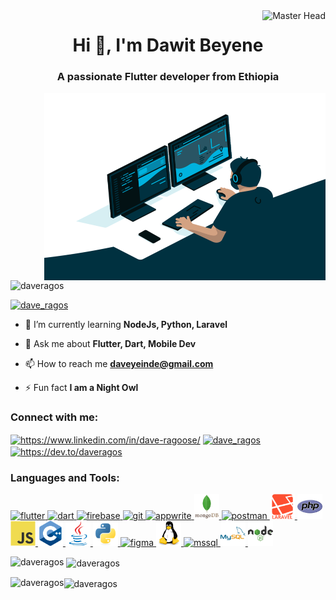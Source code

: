 <img align="right" alt="Master Head" src="https://assets-global.website-files.com/5ef9f09160a5c429970bc031/642815e98fbcbed931bfb3e6_Flutter%20Animations_Cover-p-1600.png" />

<h1 align="center">Hi 👋, I'm Dawit Beyene</h1>
<h3 align="center">A passionate Flutter developer from Ethiopia</h3>


<img align="right" alt="GIF" src="https://github.com/daveragos/daveragos/blob/main/code.gif?raw=true" width="450" height="300" />


<p align="left"> <img src="https://komarev.com/ghpvc/?username=daveragos&label=Profile%20views&color=0e75b6&style=flat" alt="daveragos" /> </p>

<p align="left"> <a href="https://twitter.com/dave_ragos" target="blank"><img src="https://img.shields.io/twitter/follow/dave_ragos?logo=twitter&style=for-the-badge" alt="dave_ragos" /></a> </p>

- 🌱 I’m currently learning **NodeJs, Python, Laravel**

- 💬 Ask me about **Flutter, Dart, Mobile Dev**

- 📫 How to reach me **daveyeinde@gmail.com**

- ⚡ Fun fact **I am a Night Owl**

<h3 align="left">Connect with me:</h3>
<p align="left">
<a href="https://linkedin.com/in/https://www.linkedin.com/in/dave-ragoose/" target="blank"><img align="center" src="https://raw.githubusercontent.com/rahuldkjain/github-profile-readme-generator/master/src/images/icons/Social/linked-in-alt.svg" alt="https://www.linkedin.com/in/dave-ragoose/" height="30" width="40" /></a>
<a href="https://twitter.com/dave_ragos" target="blank"><img align="center" src="https://raw.githubusercontent.com/rahuldkjain/github-profile-readme-generator/master/src/images/icons/Social/twitter.svg" alt="dave_ragos" height="30" width="40" /></a>
<a href="https://dev.to/https://dev.to/daveragos" target="blank"><img align="center" src="https://raw.githubusercontent.com/rahuldkjain/github-profile-readme-generator/master/src/images/icons/Social/devto.svg" alt="https://dev.to/daveragos" height="30" width="40" /></a>
</p>

<h3 align="left">Languages and Tools:</h3><p align="left">
    <a href="https://flutter.dev" target="_blank" rel="noreferrer">
        <img src="https://www.vectorlogo.zone/logos/flutterio/flutterio-icon.svg" alt="flutter" width="40" height="40"/>
    </a>
    <a href="https://dart.dev" target="_blank" rel="noreferrer">
        <img src="https://www.vectorlogo.zone/logos/dartlang/dartlang-icon.svg" alt="dart" width="40" height="40"/>
    </a>
    <a href="https://firebase.google.com/" target="_blank" rel="noreferrer">
        <img src="https://www.vectorlogo.zone/logos/firebase/firebase-icon.svg" alt="firebase" width="40" height="40"/>
    </a>
    <a href="https://git-scm.com/" target="_blank" rel="noreferrer">
        <img src="https://www.vectorlogo.zone/logos/git-scm/git-scm-icon.svg" alt="git" width="40" height="40"/>
    </a>
    <a href="https://appwrite.io" target="_blank" rel="noreferrer">
        <img src="https://www.vectorlogo.zone/logos/appwriteio/appwriteio-icon.svg" alt="appwrite" width="40" height="40"/>
    </a>
    <a href="https://www.mongodb.com/" target="_blank" rel="noreferrer">
        <img src="https://raw.githubusercontent.com/devicons/devicon/master/icons/mongodb/mongodb-original-wordmark.svg" alt="mongodb" width="40" height="40"/>
    </a>
    <a href="https://postman.com" target="_blank" rel="noreferrer">
        <img src="https://www.vectorlogo.zone/logos/getpostman/getpostman-icon.svg" alt="postman" width="40" height="40"/>
    </a>
    <a href="https://laravel.com/" target="_blank" rel="noreferrer">
        <img src="https://raw.githubusercontent.com/devicons/devicon/master/icons/laravel/laravel-plain-wordmark.svg" alt="laravel" width="40" height="40"/>
    </a>
    <a href="https://www.php.net/" target="_blank" rel="noreferrer">
        <img src="https://raw.githubusercontent.com/devicons/devicon/master/icons/php/php-original.svg" alt="php" width="40" height="40"/>
    </a>
    <a href="https://developer.mozilla.org/en-US/docs/Web/JavaScript" target="_blank" rel="noreferrer">
        <img src="https://raw.githubusercontent.com/devicons/devicon/master/icons/javascript/javascript-original.svg" alt="javascript" width="40" height="40"/>
    </a>
    <a href="https://www.w3schools.com/cpp/" target="_blank" rel="noreferrer">
        <img src="https://raw.githubusercontent.com/devicons/devicon/master/icons/cplusplus/cplusplus-original.svg" alt="cplusplus" width="40" height="40"/>
    </a>
    <a href="https://www.java.com" target="_blank" rel="noreferrer">
        <img src="https://raw.githubusercontent.com/devicons/devicon/master/icons/java/java-original.svg" alt="java" width="40" height="40"/>
    </a>
    <a href="https://www.python.org" target="_blank" rel="noreferrer">
        <img src="https://raw.githubusercontent.com/devicons/devicon/master/icons/python/python-original.svg" alt="python" width="40" height="40"/>
    </a>
    <a href="https://www.figma.com/" target="_blank" rel="noreferrer">
        <img src="https://www.vectorlogo.zone/logos/figma/figma-icon.svg" alt="figma" width="40" height="40"/>
    </a>
    <a href="https://www.linux.org/" target="_blank" rel="noreferrer">
        <img src="https://raw.githubusercontent.com/devicons/devicon/master/icons/linux/linux-original.svg" alt="linux" width="40" height="40"/>
    </a>
    <a href="https://www.microsoft.com/en-us/sql-server" target="_blank" rel="noreferrer">
        <img src="https://www.svgrepo.com/show/303229/microsoft-sql-server-logo.svg" alt="mssql" width="40" height="40"/>
    </a>
    <a href="https://www.mysql.com/" target="_blank" rel="noreferrer">
        <img src="https://raw.githubusercontent.com/devicons/devicon/master/icons/mysql/mysql-original-wordmark.svg" alt="mysql" width="40" height="40"/>
    </a>
    <a href="https://nodejs.org" target="_blank" rel="noreferrer">
        <img src="https://raw.githubusercontent.com/devicons/devicon/master/icons/nodejs/nodejs-original-wordmark.svg" alt="nodejs" width="40" height="40"/>
    </a>
</p>



<p><img align="left" src="https://github-readme-stats.vercel.app/api/top-langs?username=daveragos&show_icons=true&theme=radical&locale=en&layout=compact" alt="daveragos" /></p>

<p>&nbsp;<img align="center" src="https://github-readme-stats.vercel.app/api?username=daveragos&show_icons=true&theme=radical&locale=en" alt="daveragos" /></p>

<p><img align="left" src="https://github-readme-stats.vercel.app/api/wakatime?username=RaGoose&layout=compact&theme=radical&locale=en" alt="daveragos" /></p>
<p><img align="center" src="https://github-readme-streak-stats.herokuapp.com/?user=daveragos&theme=radical" alt="daveragos" /></p>
<!-- <img src="https://user-images.githubusercontent.com/73097560/115834477-dbab4500-a447-11eb-908a-139a6edaec5c.gif"><h3 align="center">Statistics</h3>
<div align="center">
<a href="https://github.com/daveragos">
<img align="center" src="http://github-profile-summary-cards.vercel.app/api/cards/stats?username=daveragos&theme=2077" height="180em" />
<img align="center" src="http://github-profile-summary-cards.vercel.app/api/cards/most-commit-language?username=daveragos&theme=2077" height="180em" />
<img align="center" src="http://github-profile-summary-cards.vercel.app/api/cards/repos-per-language?username=daveragos&theme=2077" height="180em" />
<img align="center" src="http://github-profile-summary-cards.vercel.app/api/cards/productive-time?username=daveragos&theme=2077" height="180em" />
<img align="center" src="http://github-profile-summary-cards.vercel.app/api/cards/profile-details?username=daveragos&theme=2077" height="180em" />
</div>
<img src="https://user-images.githubusercontent.com/73097560/115834477-dbab4500-a447-11eb-908a-139a6edaec5c.gif"><h2 align="left">⚡Activity Graph:</h2>
<img align="center" src="https://github-readme-activity-graph.vercel.app/graph?username=daveragos&theme=default"/>
 -->

